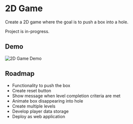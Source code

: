 # 2D Game

Create a 2D game where the goal is to push a box into a hole.

Project is in-progress.

## Demo

![2D Game Demo](./2D%20Game%20Demo.gif)

## Roadmap

- Functionality to push the box
- Create reset button
- Show message when level completion criteria are met
- Animate box disappearing into hole
- Create multiple levels
- Develop player data storage
- Deploy as web application
